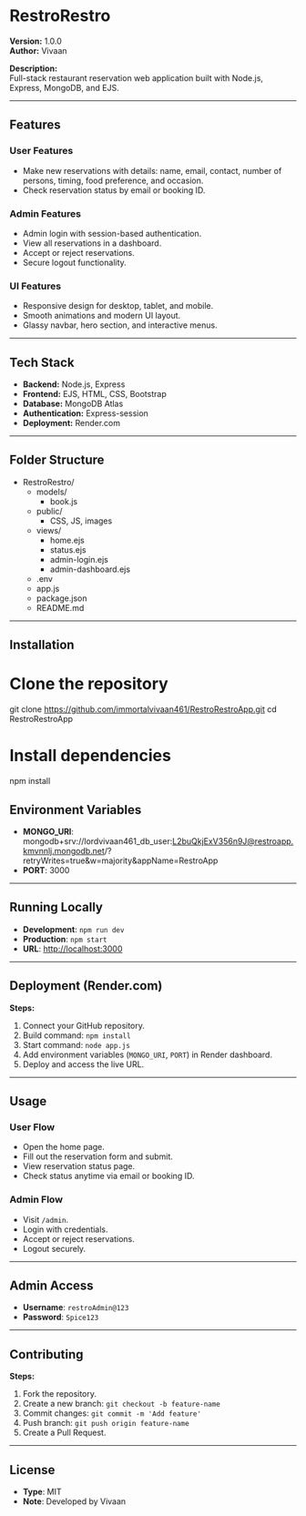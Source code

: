 # RestroRestro

**Version:** 1.0.0  
**Author:** Vivaan  

**Description:**  
Full-stack restaurant reservation web application built with Node.js, Express, MongoDB, and EJS.

---

## Features

### User Features
- Make new reservations with details: name, email, contact, number of persons, timing, food preference, and occasion.
- Check reservation status by email or booking ID.

### Admin Features
- Admin login with session-based authentication.
- View all reservations in a dashboard.
- Accept or reject reservations.
- Secure logout functionality.

### UI Features
- Responsive design for desktop, tablet, and mobile.
- Smooth animations and modern UI layout.
- Glassy navbar, hero section, and interactive menus.

---

## Tech Stack
- **Backend:** Node.js, Express
- **Frontend:** EJS, HTML, CSS, Bootstrap
- **Database:** MongoDB Atlas
- **Authentication:** Express-session
- **Deployment:** Render.com

---

## Folder Structure

- RestroRestro/
  - models/
    - book.js
  - public/
    - CSS, JS, images
  - views/
    - home.ejs
    - status.ejs
    - admin-login.ejs
    - admin-dashboard.ejs
  - .env
  - app.js
  - package.json
  - README.md


---

## Installation

# Clone the repository
git clone https://github.com/immortalvivaan461/RestroRestroApp.git
cd RestroRestroApp

# Install dependencies
npm install


## Environment Variables

- **MONGO_URI**: mongodb+srv://lordvivaan461_db_user:L2buQkjExV356n9J@restroapp.kmvnnlj.mongodb.net/?retryWrites=true&w=majority&appName=RestroApp
- **PORT**: 3000

---

## Running Locally

- **Development**: `npm run dev`
- **Production**: `npm start`
- **URL**: [http://localhost:3000](http://localhost:3000)

---

## Deployment (Render.com)

**Steps:**
1. Connect your GitHub repository.
2. Build command: `npm install`
3. Start command: `node app.js`
4. Add environment variables (`MONGO_URI`, `PORT`) in Render dashboard.
5. Deploy and access the live URL.

---

## Usage

### User Flow
- Open the home page.
- Fill out the reservation form and submit.
- View reservation status page.
- Check status anytime via email or booking ID.

### Admin Flow
- Visit `/admin`.
- Login with credentials.
- Accept or reject reservations.
- Logout securely.

---

## Admin Access

- **Username**: `restroAdmin@123`
- **Password**: `Spice123`

---

## Contributing

**Steps:**
1. Fork the repository.
2. Create a new branch: `git checkout -b feature-name`
3. Commit changes: `git commit -m 'Add feature'`
4. Push branch: `git push origin feature-name`
5. Create a Pull Request.

---

## License

- **Type**: MIT
- **Note**: Developed by Vivaan
